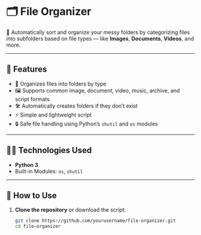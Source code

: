 # 🗂️ File Organizer

🔄 Automatically sort and organize your messy folders by categorizing files into subfolders based on file types — like **Images**, **Documents**, **Videos**, and more.

---

## 📌 Features

- 📁 Organizes files into folders by type
- 🖼️ Supports common image, document, video, music, archive, and script formats
- 🛠️ Automatically creates folders if they don’t exist
- ⚡ Simple and lightweight script
- 🔒 Safe file handling using Python’s `shutil` and `os` modules

---

## 🧑‍💻 Technologies Used

- **Python 3**
- Built-in Modules: `os`, `shutil`

---

## 🚀 How to Use

1. **Clone the repository** or download the script:

   ```bash
   git clone https://github.com/yourusername/file-organizer.git
   cd file-organizer
